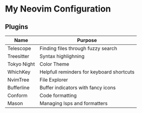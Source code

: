 # My Neovim Configuration

## Plugins 

| Name | Purpose | 
|------|---------|
| Telescope | Finding files through fuzzy search | 
| Treesitter | Syntax highlighning | 
| Tokyo Night | Color Theme | 
| WhichKey | Helpfull reminders for keyboard shortcuts |
| NvimTree | File Explorer |
|Bufferline | Buffer indicators with fancy icons|
|Conform| Code formatting |
|Mason | Managing lsps and formatters |
